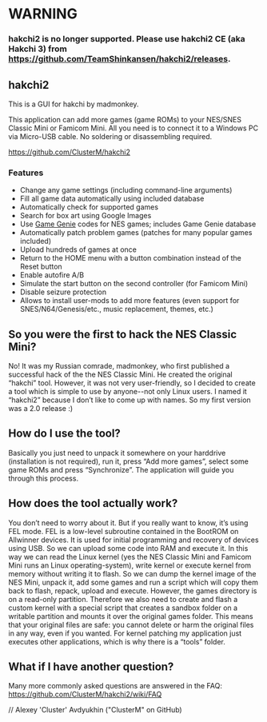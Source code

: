 # WARNING
### **hakchi2 is no longer supported. Please use hakchi2 CE (aka Hakchi 3) from https://github.com/TeamShinkansen/hakchi2/releases.**

## hakchi2

This is a GUI for hakchi by madmonkey.

This application can add more games (game ROMs) to your NES/SNES Classic Mini or Famicom Mini. All you need is to connect it to a Windows PC via Micro-USB cable. No soldering or disassembling required.

https://github.com/ClusterM/hakchi2

### Features
* Change any game settings (including command-line arguments)
* Fill all game data automatically using included database
* Automatically check for supported games
* Search for box art using Google Images
* Use [Game Genie](https://en.wikipedia.org/wiki/Game_Genie) codes for NES games; includes Game Genie database
* Automatically patch problem games (patches for many popular games included)
* Upload hundreds of games at once
* Return to the HOME menu with a button combination instead of the Reset button
* Enable autofire A/B
* Simulate the start button on the second controller (for Famicom Mini)
* Disable seizure protection
* Allows to install user-mods to add more features (even support for SNES/N64/Genesis/etc., music replacement, themes, etc.)

## So you were the first to hack the NES Classic Mini?
No! It was my Russian сomrade, madmonkey, who first published a successful hack of the the NES Classic Mini. He created the original “hakchi” tool. However, it was not very user-friendly, so I decided to create a tool which is simple to use by anyone--not only Linux users. I named it “hakchi2” because I don’t like to come up with names. So my first version was a 2.0 release :)

## How do I use the tool?
Basically you just need to unpack it somewhere on your harddrive (installation is not required), run it, press “Add more games”, select some game ROMs and press “Synchronize”. The application will guide you through this process.

## How does the tool actually work?
You don’t need to worry about it. But if you really want to know, it’s using FEL mode. FEL is a low-level subroutine contained in the BootROM on Allwinner devices. It is used for initial programming and recovery of devices using USB. So we can upload some code into RAM and execute it. In this way we can read the Linux kernel (yes the NES Classic Mini and Famicom Mini runs an Linux operating-system), write kernel or execute kernel from memory without writing it to flash. So we can dump the kernel image of the NES Mini, unpack it, add some games and run a script which will copy them back to flash, repack, upload and execute. However, the games directory is on a read-only partition. Therefore we also need to create and flash a custom kernel with a special script that creates a sandbox folder on a writable partition and mounts it over the original games folder. This means that your original files are safe: you cannot delete or harm the original files in any way, even if you wanted. For kernel patching my application just executes other applications, which is why there is a “tools” folder.

## What if I have another question?
Many more commonly asked questions are answered in the FAQ:
https://github.com/ClusterM/hakchi2/wiki/FAQ

// Alexey 'Cluster' Avdyukhin ("ClusterM" on GitHub)
